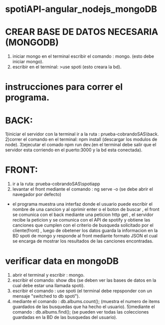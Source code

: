 # spotiAPI-angular_nodejs_mongoDB

# CREAR BASE DE DATOS NECESARIA (MONGODB)
1) iniciar mongo en el terminal escribir el comando : mongo. (esto debe iniciar mongo).
2) escribir en el terminal: >use spoti (esto creara la bd).


# instrucciones para correr el programa.

# BACK:
1)iniciar el servidor con la terminal ir a la ruta : prueba-cobrandoSAS\back.
2)correr el comando en el terminal: npm install (descargar los modulos de node).
3)ejecutar el comado npm run dev.(en el terminal debe salir que el servidor esta corriendo en el puerto:3000 y la bd esta conectada).

# FRONT:
1) ir a la ruta: prueba-cobrandoSAS\spotiapp
2) levantar el front mediante el comando : ng serve -o (se debe abrir el navegador por defecto)

* el programa muestra una interfaz donde el usuario puede escribir el nombre de una cancion y al oprimir enter o el boton de buscar , el front se comunica con el back mediante una peticion http get , el servidor recibe la peticion y se comunica con el API de spotify y obtiene las canciones que cumplen con el criterio de busqueda solicitado por el cliente(front) , luego de obetener los datos guarda la informacion en la BD spoti de mongo y responde al front mediante formato JSON el cual se encarga de mostrar los resultados de las canciones encontradas.

# verificar data en mongoDB
1) abrir el terminal y escribir : mongo. 
2) escribir el comando: show dbs (se deben ver las bases de datos en la cual debe estar una llamada spoti).
3) escribir el comando : use spoti (el terminal debe repsponder con un mensaje "switched to db spoti").
4) mediante el comando : db.albums.count(); (muestra el numero de items guardados de las busquedas que ha hecho el usuario).
5)mediante el comando : db.albums.find(); (se pueden ver todas las colecciones guardadas en la BD de las busquedas del usuario).
